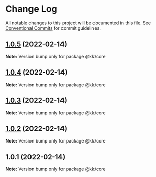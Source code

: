 # Change Log

All notable changes to this project will be documented in this file.
See [Conventional Commits](https://conventionalcommits.org) for commit guidelines.

## [1.0.5](/compare/@kk/core@1.0.4...@kk/core@1.0.5) (2022-02-14)

**Note:** Version bump only for package @kk/core





## [1.0.4](/compare/@kk/core@1.0.3...@kk/core@1.0.4) (2022-02-14)

**Note:** Version bump only for package @kk/core





## [1.0.3](/compare/@kk/core@1.0.2...@kk/core@1.0.3) (2022-02-14)

**Note:** Version bump only for package @kk/core





## [1.0.2](/compare/@kk/core@1.0.1...@kk/core@1.0.2) (2022-02-14)

**Note:** Version bump only for package @kk/core





## 1.0.1 (2022-02-14)

**Note:** Version bump only for package @kk/core
